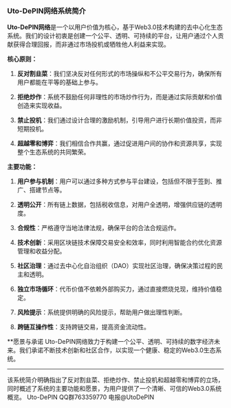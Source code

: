 ### Uto-DePIN网络系统简介

**Uto-DePIN网络**是一个以用户价值为核心，基于Web3.0技术构建的去中心化生态系统。我们的设计初衷是创建一个公平、透明、可持续的平台，让用户通过个人贡献获得合理回报，而非通过市场投机或牺牲他人利益来实现。

**核心原则：**

1. **反对割韭菜**：我们坚决反对任何形式的市场操纵和不公平交易行为，确保所有用户都能在平等的基础上参与。

2. **拒绝炒作**：系统不鼓励任何非理性的市场炒作行为，而是通过实际贡献和价值创造来实现收益。

3. **禁止投机**：我们通过设计合理的激励机制，引导用户进行长期价值投资，而非短期投机。

4. **超越零和博弈**：我们相信合作共赢，通过促进用户间的协作和资源共享，实现整个生态系统的共同繁荣。

**主要功能：**

1. **用户参与机制**：用户可以通过多种方式参与平台建设，包括但不限于签到、推广、搭建节点等。

2. **透明公开**：所有链上数据，包括税收信息，对用户全透明，增强供应链的透明度。

3. **合规性**：严格遵守当地法律法规，确保平台的合法合规运作。

4. **技术创新**：采用区块链技术保障交易安全和效率，同时利用智能合约优化资源管理和收益分配。

5. **社区治理**：通过去中心化自治组织（DAO）实现社区治理，确保决策过程的民主和透明。

6. **独立市场循环**：代币价值不依赖外部购买力，通过直接燃烧兑现，维持价值稳定。

7. **风险提示**：系统提供明确的风险提示，帮助用户做出理性判断。

8. **跨链互操作性**：支持跨链交易，提高资金流动性。

**愿景与承诺
Uto-DePIN网络致力于构建一个公平、透明、可持续的数字经济未来。我们承诺不断技术创新和社区合作，以实现一个健康、稳定的Web3.0生态系统。

---

该系统简介明确指出了反对割韭菜、拒绝炒作、禁止投机和超越零和博弈的立场，同时概述了系统的主要功能和愿景，为用户提供了一个清晰、可信的Web3.0系统概览。
Uto-DePIN QQ群763359770
电报@UtoDePIN
